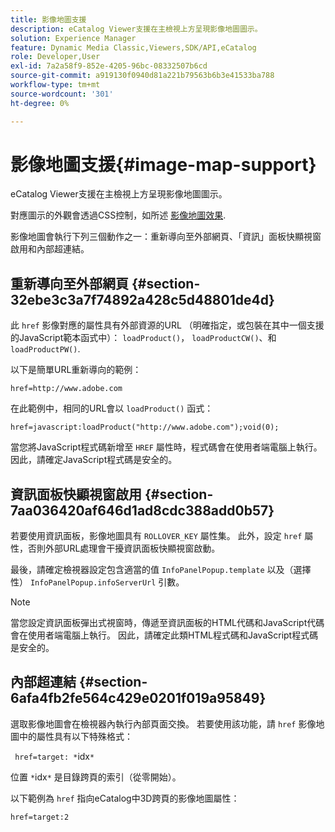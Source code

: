 ```yaml
---
title: 影像地圖支援
description: eCatalog Viewer支援在主檢視上方呈現影像地圖圖示。
solution: Experience Manager
feature: Dynamic Media Classic,Viewers,SDK/API,eCatalog
role: Developer,User
exl-id: 7a2a58f9-852e-4205-96bc-08332507b6cd
source-git-commit: a919130f0940d81a221b79563b6b3e41533ba788
workflow-type: tm+mt
source-wordcount: '301'
ht-degree: 0%

---
```


# 影像地圖支援{#image-map-support}

eCatalog Viewer支援在主檢視上方呈現影像地圖圖示。

對應圖示的外觀會透過CSS控制，如所述 [影像地圖效果](../../c-html5-s7-aem-asset-viewers/c-html5-20-ecatalog-viewer-about/c-html5-20-ecatalog-viewer-customizingviewer/r-html5-ecatalog-viewer-20-customize-imagemapeffect.md#reference-261df27d1ed145c882b26b88e33a0289).

影像地圖會執行下列三個動作之一：重新導向至外部網頁、「資訊」面板快顯視窗啟用和內部超連結。

## 重新導向至外部網頁 {#section-32ebe3c3a7f74892a428c5d48801de4d}

此 `href` 影像對應的屬性具有外部資源的URL （明確指定，或包裝在其中一個支援的JavaScript範本函式中）： `loadProduct()`， `loadProductCW()`、和 `loadProductPW()`.

以下是簡單URL重新導向的範例：

`href=http://www.adobe.com`

在此範例中，相同的URL會以 `loadProduct()` 函式：

`href=javascript:loadProduct("http://www.adobe.com");void(0);`

當您將JavaScript程式碼新增至 `HREF` 屬性時，程式碼會在使用者端電腦上執行。 因此，請確定JavaScript程式碼是安全的。

## 資訊面板快顯視窗啟用 {#section-7aa036420af646d1ad8cdc388add0b57}

若要使用資訊面板，影像地圖具有 `ROLLOVER_KEY` 屬性集。 此外，設定 `href` 屬性，否則外部URL處理會干擾資訊面板快顯視窗啟動。

最後，請確定檢視器設定包含適當的值 `InfoPanelPopup.template` 以及（選擇性） `InfoPanelPopup.infoServerUrl` 引數。

>[!NOTE]
>
>當您設定資訊面板彈出式視窗時，傳遞至資訊面板的HTML代碼和JavaScript代碼會在使用者端電腦上執行。 因此，請確定此類HTML程式碼和JavaScript程式碼是安全的。

## 內部超連結 {#section-6afa4fb2fe564c429e0201f019a95849}

選取影像地圖會在檢視器內執行內部頁面交換。 若要使用該功能，請 `href` 影像地圖中的屬性具有以下特殊格式：

` href=target: *`idx`*`

位置 `*`idx`*` 是目錄跨頁的索引（從零開始）。

以下範例為 `href` 指向eCatalog中3D跨頁的影像地圖屬性：

`href=target:2`
